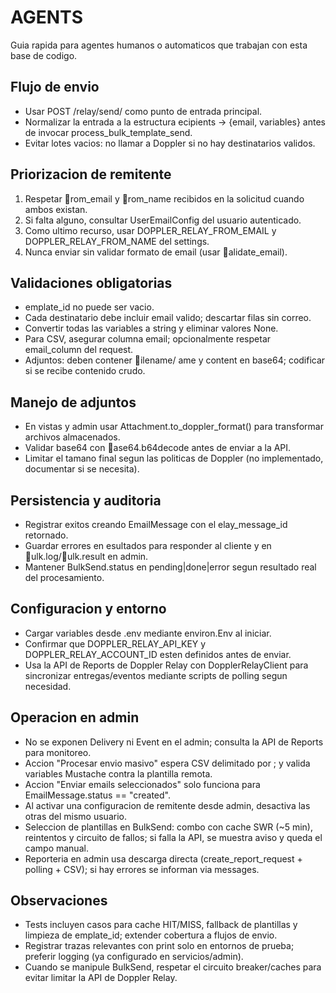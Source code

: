 # AGENTS

Guia rapida para agentes humanos o automaticos que trabajan con esta base de codigo.

## Flujo de envio
- Usar POST /relay/send/ como punto de entrada principal.
- Normalizar la entrada a la estructura ecipients -> {email, variables} antes de invocar process_bulk_template_send.
- Evitar lotes vacios: no llamar a Doppler si no hay destinatarios validos.

## Priorizacion de remitente
1. Respetar rom_email y rom_name recibidos en la solicitud cuando ambos existan.
2. Si falta alguno, consultar UserEmailConfig del usuario autenticado.
3. Como ultimo recurso, usar DOPPLER_RELAY_FROM_EMAIL y DOPPLER_RELAY_FROM_NAME del settings.
4. Nunca enviar sin validar formato de email (usar alidate_email).

## Validaciones obligatorias
- 	emplate_id no puede ser vacio.
- Cada destinatario debe incluir email valido; descartar filas sin correo.
- Convertir todas las variables a string y eliminar valores None.
- Para CSV, asegurar columna email; opcionalmente respetar email_column del request.
- Adjuntos: deben contener ilename/
ame y content en base64; codificar si se recibe contenido crudo.

## Manejo de adjuntos
- En vistas y admin usar Attachment.to_doppler_format() para transformar archivos almacenados.
- Validar base64 con ase64.b64decode antes de enviar a la API.
- Limitar el tamano final segun las politicas de Doppler (no implementado, documentar si se necesita).

## Persistencia y auditoria
- Registrar exitos creando EmailMessage con el elay_message_id retornado.
- Guardar errores en esultados para responder al cliente y en ulk.log/ulk.result en admin.
- Mantener BulkSend.status en pending|done|error segun resultado real del procesamiento.

## Configuracion y entorno
- Cargar variables desde .env mediante environ.Env al iniciar.
- Confirmar que DOPPLER_RELAY_API_KEY y DOPPLER_RELAY_ACCOUNT_ID esten definidos antes de enviar.
- Usa la API de Reports de Doppler Relay con DopplerRelayClient para sincronizar entregas/eventos mediante scripts de polling segun necesidad.

## Operacion en admin
- No se exponen Delivery ni Event en el admin; consulta la API de Reports para monitoreo.
- Accion "Procesar envio masivo" espera CSV delimitado por ; y valida variables Mustache contra la plantilla remota.
- Accion "Enviar emails seleccionados" solo funciona para EmailMessage.status == "created".
- Al activar una configuracion de remitente desde admin, desactiva las otras del mismo usuario.
- Seleccion de plantillas en BulkSend: combo con cache SWR (~5 min), reintentos y circuito de fallos; si falla la API, se muestra aviso y queda el campo manual.
- Reporteria en admin usa descarga directa (create_report_request + polling + CSV); si hay errores se informan via messages.

## Observaciones
- Tests incluyen casos para cache HIT/MISS, fallback de plantillas y limpieza de 	emplate_id; extender cobertura a flujos de envio.
- Registrar trazas relevantes con print solo en entornos de prueba; preferir logging (ya configurado en servicios/admin).
- Cuando se manipule BulkSend, respetar el circuito breaker/caches para evitar limitar la API de Doppler Relay.
